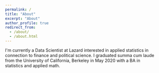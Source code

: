 ```yaml
---
permalink: /
title: "About"
excerpt: "About"
author_profile: true
redirect_from: 
  - /about/
  - /about.html
---
```


I'm currently a Data Scientist at Lazard interested in applied statistics in connection to finance and political science. I graduated summa cum laude from the University of California, Berkeley in May 2020 with a BA in statistics and applied math.